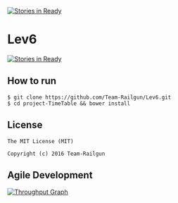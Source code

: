 [![Stories in Ready](https://badge.waffle.io/Team-Railgun/Lev6.png?label=ready&title=Ready)](https://waffle.io/Team-Railgun/Lev6)
# Lev6
[![Stories in Ready](https://badge.waffle.io/Team-Railgun/Lev6.png?label=ready&title=Ready)](https://waffle.io/Team-Railgun/Lev6)
## How to run
```console
$ git clone https://github.com/Team-Railgun/Lev6.git
$ cd project-TimeTable && bower install
```

## License
```
The MIT License (MIT)

Copyright (c) 2016 Team-Railgun
```

## Agile Development
[![Throughput Graph](https://graphs.waffle.io/Team-Railgun/Lev6/throughput.svg)](https://waffle.io/Team-Railgun/Lev6/metrics/throughput)
